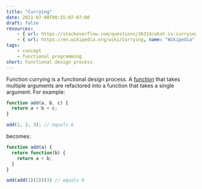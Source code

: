 ```yaml
---
title: "Currying"
date: 2021-07-08T00:55:07-07:00
draft: false
resources:
    - { url: https://stackoverflow.com/questions/36314/what-is-currying, name: "Stack Overflow" }
    - { url: https://en.wikipedia.org/wiki/Currying, name: "Wikipedia" }
tags:
    - concept
    - functional programming
short: Functional design process.
---
```


Function currying is a functional design process. A [function](/glossary/function) that takes multiple arguments are refactored into a function that takes a single argument. For example:

```javascript
function add(a, b, c) {
  return a + b + c;
}

add(1, 2, 3); // equals 6
```

becomes:

```javascript
function add(a) {
  return function(b) {
    return a + b;
  }
}

add(add(1)(2))(3) // equals 6
```
